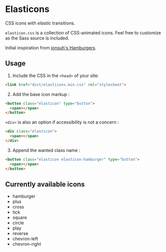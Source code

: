 # Elasticons
CSS icons with *elastic* transitions.

`elasticon.css` is a collection of CSS-animated icons. Feel free to customize as the Sass source is included.

Initial inspiration from [jonsuh's Hamburgers](https://github.com/jonsuh/hamburgers).

## Usage

1. Include the CSS in the `<head>` of your site:

  ```html
  <link href="dist/elasticons.min.css" rel="stylesheet">
  ```

2. Add the base icon markup :

  ```html
  <button class="elasticon" type="button">
    <span></span>
  </button>
  ```

  `<div>` is also an option if accessibility is not a concern :

  ```html
  <div class="elasticon">
    <span></span>
  </div>
  ```

3. Append the wanted class name :

  ```html
  <button class="elasticon elasticon-hamburger" type="button">
    <span></span>
  </button>
  ```

## Currently available icons
- hamburger
- plus
- cross
- tick
- square
- circle
- play
- reverse
- chevron-left
- chevron-right